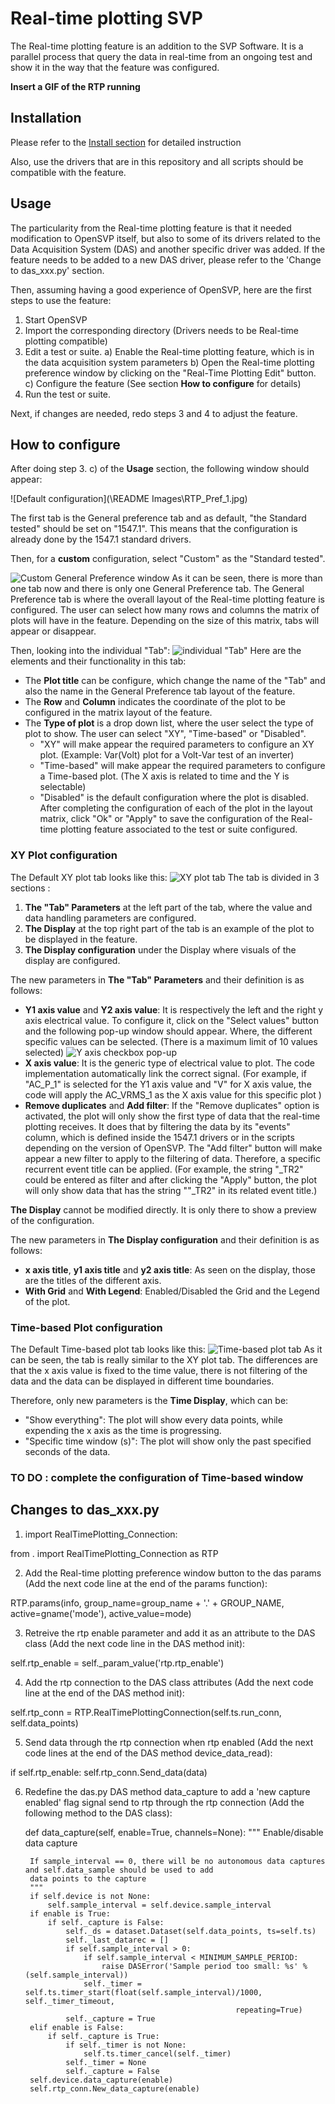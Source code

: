 # Real-time plotting SVP
The Real-time plotting feature is an addition to the SVP Software. It is a parallel process that query the data in real-time from an ongoing test and show it in the way that the feature was configured.

**Insert a GIF of the RTP running**


## Installation
Please refer to the [Install section](https://github.com/sunspec/svp/blob/master/doc/INSTALL.md) for detailed instruction

Also, use the drivers that are in this repository and all scripts should be compatible with the feature.

## Usage
The particularity from the Real-time plotting feature is that it needed modification to OpenSVP itself, but also to some of its drivers related to the Data Acquisition System (DAS) and another specific driver was added. If the feature needs to be added to a new DAS driver, please refer to the 'Change to das_xxx.py' section.

Then, assuming having a good experience of OpenSVP, here are the first steps to use the feature:

 1. Start OpenSVP
 2. Import the corresponding directory (Drivers needs to be Real-time plotting compatible)
 3. Edit a test or suite.
	 a) Enable the Real-time plotting feature, which is in the data acquisition system parameters
	b) Open the Real-time plotting preference window by clicking on the "Real-Time Plotting Edit" button.
	c) Configure the feature (See section **How to configure** for details)
4. Run the test or suite.

Next, if changes are needed, redo steps 3 and 4 to adjust the feature.

## How to configure
After doing step 3. c) of the **Usage** section, the following window should appear:

![Default configuration](\README Images\RTP_Pref_1.jpg)

The first tab is the General preference tab and as default, "the Standard tested" should be set on "1547.1". This means that the configuration is already done by the 1547.1 standard drivers.

Then, for a **custom** configuration, select "Custom" as the "Standard tested".

![Custom General Preference window](RTP_Pref_2.jpg)
As it can be seen, there is more than one tab now and there is only one General Preference tab. The General Preference tab is where the overall layout of the Real-time plotting feature is configured. The user can select how many rows and columns the matrix of plots will have in the feature. Depending on the size of this matrix, tabs will appear or disappear.

Then, looking into the individual "Tab":
![individual "Tab"](RTP_Pref_3.jpg)
Here are the elements and their functionality in this tab:

 - The **Plot title** can be configure, which change the name of the "Tab" and also the name in the General Preference tab layout of the feature.
 - The **Row** and **Column** indicates the coordinate of the plot to be configured in the matrix layout of the feature.
 - The **Type of plot** is a drop down list, where the user select the type of plot to show. The user can select "XY", "Time-based" or "Disabled".
	 - "XY" will make appear the required parameters to configure an XY plot. (Example: Var(Volt) plot for a Volt-Var test of an inverter)
	 - "Time-based" will make appear the required parameters to configure a Time-based plot. (The X axis is related to time and the Y is selectable)
	 - "Disabled" is the default configuration where the plot is disabled.
After completing the configuration of each of the plot in the layout matrix, click "Ok" or "Apply" to save the configuration of the Real-time plotting feature associated to the test or suite configured.

### XY Plot configuration
 The Default XY plot tab looks like this:
 ![XY plot tab](RTP_Pref_4.jpg)
 The tab is divided in 3 sections :


 1. **The "Tab" Parameters** at the left part of the tab, where the value and data handling parameters are configured.
 2. **The Display** at the top right part of the tab is an example of the plot to be displayed in the feature.
 3. **The Display configuration** under the Display where visuals of the display are configured.

The new parameters in **The "Tab" Parameters** and their definition is as follows:

 - **Y1 axis value** and **Y2 axis value**: It is respectively the left and the right y axis electrical value. To configure it, click on the "Select values" button and the following pop-up window should appear. Where, the different specific values can be selected. (There is a maximum limit of 10 values selected)
 ![Y axis checkbox pop-up](RTP_Pref_5.jpg)
- **X axis value**: It is the generic type of electrical value to plot. The code implementation automatically link the correct signal. (For example, if "AC_P_1" is selected for the Y1 axis value and "V" for X axis value, the code will apply the AC_VRMS_1 as the X axis value for this specific plot )
- **Remove duplicates** and **Add filter**: If the "Remove duplicates" option is activated, the plot will only show the first type of data that the real-time plotting receives. It does that by filtering the data by its "events" column, which is defined inside the 1547.1 drivers or in the scripts depending on the version of OpenSVP. The "Add filter" button will make appear a new filter to apply to the filtering of data. Therefore, a specific recurrent event title can be applied. (For example, the string "_TR2" could be entered as filter and after clicking the "Apply" button, the plot will only show data that has the string ""_TR2" in its related event title.)

**The Display** cannot be modified directly. It is only there to show a preview of the configuration.

The new parameters in **The Display configuration** and their definition is as follows:

- **x axis title**, **y1 axis title** and **y2 axis title**: As seen on the display, those are the titles of the different axis.
- **With Grid** and **With Legend**: Enabled/Disabled the Grid and the Legend of the plot.
### Time-based Plot configuration
The Default Time-based plot tab looks like this:
 ![Time-based plot tab](RTP_Pref_6.jpg)
 As it can be seen, the tab is really similar to the XY plot tab. The differences are that the x axis value is fixed to the time value, there is not filtering of the data and the data can be displayed in different time boundaries.

Therefore, only new parameters is the **Time Display**, which can be:

- "Show everything": The plot will show every data points, while expending the x axis as the time is progressing.
- "Specific time window (s)": The plot will show only the past specified seconds of the data.  

### TO DO : complete the configuration of Time-based window 

## Changes to das_xxx.py


1. import RealTimePlotting_Connection:
	
 from . import RealTimePlotting_Connection as RTP
 
2. Add the Real-time plotting preference window button to the das params (Add the next code line at the end of the params function): 

 RTP.params(info, group_name=group_name + '.' + GROUP_NAME, active=gname('mode'), active_value=mode)
 
3. Retreive the rtp enable parameter and add it as an attribute to  the DAS class (Add the next code line in the DAS method init):

self.rtp_enable = self._param_value('rtp.rtp_enable')

4. Add the rtp connection to the DAS class attributes (Add the next code line at the end of the DAS method init):

self.rtp_conn = RTP.RealTimePlottingConnection(self.ts.run_conn, self.data_points)

5. Send data through the rtp connection when rtp enabled (Add the next code lines at the end of the DAS method device_data_read):

if self.rtp_enable:
            self.rtp_conn.Send_data(data)

6. Redefine the das.py DAS method data_capture to add a 'new capture enabled' flag signal send to rtp through the rtp connection (Add the following method to the DAS class):

	def data_capture(self, enable=True, channels=None):
        """
        Enable/disable data capture
        
        If sample_interval == 0, there will be no autonomous data captures and self.data_sample should be used to add
        data points to the capture
        """
        if self.device is not None:
            self.sample_interval = self.device.sample_interval
        if enable is True:
            if self._capture is False:
                self._ds = dataset.Dataset(self.data_points, ts=self.ts)
                self._last_datarec = []
                if self.sample_interval > 0:
                    if self.sample_interval < MINIMUM_SAMPLE_PERIOD:
                        raise DASError('Sample period too small: %s' % (self.sample_interval))
                    self._timer = self.ts.timer_start(float(self.sample_interval)/1000, self._timer_timeout,
                                                      repeating=True)
                self._capture = True
        elif enable is False:
            if self._capture is True:
                if self._timer is not None:
                    self.ts.timer_cancel(self._timer)
                self._timer = None
                self._capture = False
        self.device.data_capture(enable)
        self.rtp_conn.New_data_capture(enable)